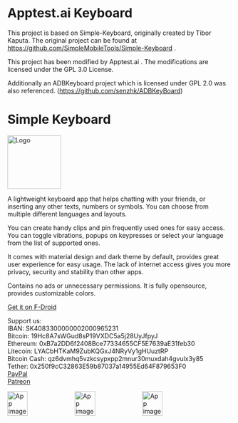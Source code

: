 # Apptest.ai Keyboard

This project is based on Simple-Keyboard, originally created by Tibor Kaputa.
The original project can be found at https://github.com/SimpleMobileTools/Simple-Keyboard .

This project has been modified by Apptest.ai .
The modifications are licensed under the GPL 3.0 License.

Additionally an ADBKeyboard project which is licensed under GPL 2.0 was also referenced. (https://github.com/senzhk/ADBKeyBoard)

# Simple Keyboard
<img alt="Logo" src="graphics/icon.png" width="120" />

A lightweight keyboard app that helps chatting with your friends, or inserting any other texts, numbers or symbols. You can choose from multiple different languages and layouts.

You can create handy clips and pin frequently used ones for easy access. You can toggle vibrations, popups on keypresses or select your language from the list of supported ones.

It comes with material design and dark theme by default, provides great user experience for easy usage. The lack of internet access gives you more privacy, security and stability than other apps.

Contains no ads or unnecessary permissions. It is fully opensource, provides customizable colors.

<a href="https://f-droid.org/packages/com.simplemobiletools.keyboard">Get it on F-Droid</a>

Support us:  
IBAN: SK4083300000002000965231  
Bitcoin: 19Hc8A7sWGud8sP19VXDC5a5j28UyJfpyJ  
Ethereum: 0xB7a2DD6f2408Bce77334655CF5E7639aE31feb30  
Litecoin: LYACbHTKaM9ZubKQGxJ4NRyVy1gHUuztRP  
Bitcoin Cash: qz6dvmhq5vzkcsypxpp2mnur30muxdah4gvulx3y85  
Tether: 0x250f9cC32863E59b87037a14955Ed64F879653F0  
<a href="https://paypal.me/SimpleMobileTools?country.x=SK&locale.x=en_US">PayPal</a>  
<a href="https://www.patreon.com/tiborkaputa">Patreon</a>

<div style="display:flex;">
<img alt="App image" src="fastlane/metadata/android/en-US/images/phoneScreenshots/1_en-US.jpeg" width="30%">
<img alt="App image" src="fastlane/metadata/android/en-US/images/phoneScreenshots/2_en-US.jpeg" width="30%">
<img alt="App image" src="fastlane/metadata/android/en-US/images/phoneScreenshots/3_en-US.jpeg" width="30%">
</div>


